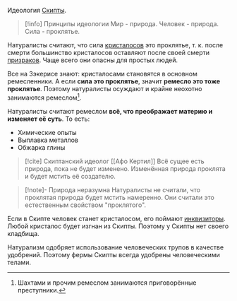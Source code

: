 Идеология [Скипты](Скипта.md).

>[!info] Принципы идеологии
>Мир - природа.
>Человек - природа.
>Сила - проклятье.

Натуралисты считают, что сила [кристалосов](Кристалосы.md) это проклятье, т. к. после смерти большинство кристалосов оставляют после своей смерти [призраков](Призраки.md). Чаще всего они опасны для простых людей.

Все на Зэкерисе знают: кристалосами становятся в основном ремесленники. А если **сила это проклятье**, значит **ремесло это тоже проклятье**. Поэтому натуралисты осуждают и крайне неохотно занимаются ремеслом[^1].

Натуралисты считают ремеслом **всё, что преображает материю и изменяет её суть**. То есть:
- Химические опыты
- Выплавка металлов
- Обжарка глины

> [!cite] Скиптанский идеолог [[Афо Кертил]]
> Всё сущее есть природа, пока не будет изменено.
> Изменённая природа проклята и будет мстить её создателю.

>[!note]- Природа неразумна
>Натуралисты не считали, что проклятая природа будет мстить намеренно. Они считали это естественным свойством "проклятого".

Если в Скипте человек станет кристалосом, его поймают [инквизиторы](Инквизиция.md). Любой кристалос будет изгнан из Скипты. Поэтому у Скипты нет своего кладбища.

Натурализм одобряет использование человеческих трупов в качестве удобрений. Поэтому фермы Скипты всегда удобрены человеческими телами.

[^1]: Шахтами и прочим ремеслом занимаются приговорённые преступники. 


